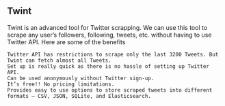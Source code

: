 ## Twint

Twint is an advanced tool for Twitter scrapping. We can use this tool to scrape any user’s followers, following, tweets, etc. without having to use Twitter API.
Here are some of the benefits

    Twitter API has restrictions to scrape only the last 3200 Tweets. But Twint can fetch almost all Tweets.
    Set up is really quick as there is no hassle of setting up Twitter API.
    Can be used anonymously without Twitter sign-up.
    It’s free!! No pricing limitations.
    Provides easy to use options to store scraped tweets into different formats — CSV, JSON, SQLite, and Elasticsearch.
